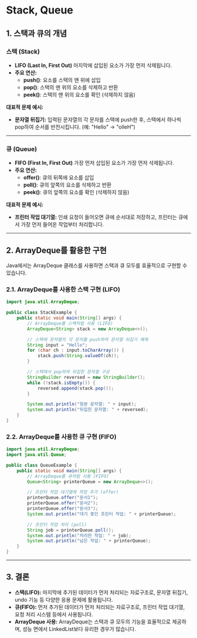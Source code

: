 # Stack, Queue

## 1. 스택과 큐의 개념

### 스택 (Stack)

- **LIFO (Last In, First Out)**
  마지막에 삽입된 요소가 가장 먼저 삭제됩니다.
- **주요 연산:**
  - **push()**: 요소를 스택의 맨 위에 삽입
  - **pop()**: 스택의 맨 위의 요소를 삭제하고 반환
  - **peek()**: 스택의 맨 위의 요소를 확인 (삭제하지 않음)

**대표적 문제 예시:**

- **문자열 뒤집기:**
  입력된 문자열의 각 문자를 스택에 push한 후, 스택에서 하나씩 pop하여 순서를 반전시킵니다.
  (예: "Hello" → "olleH")

---

### 큐 (Queue)

- **FIFO (First In, First Out)**
  가장 먼저 삽입된 요소가 가장 먼저 삭제됩니다.
- **주요 연산:**
  - **offer()**: 큐의 뒤쪽에 요소를 삽입
  - **poll()**: 큐의 앞쪽의 요소를 삭제하고 반환
  - **peek()**: 큐의 앞쪽의 요소를 확인 (삭제하지 않음)

**대표적 문제 예시:**

- **프린터 작업 대기열:**
  인쇄 요청이 들어오면 큐에 순서대로 저장하고, 프린터는 큐에서 가장 먼저 들어온 작업부터 처리합니다.

---

## 2. ArrayDeque를 활용한 구현

Java에서는 ArrayDeque 클래스를 사용하면 스택과 큐 모두를 효율적으로 구현할 수 있습니다.

### 2.1. ArrayDeque를 사용한 스택 구현 (LIFO)

```java
import java.util.ArrayDeque;

public class StackExample {
    public static void main(String[] args) {
        // ArrayDeque를 스택처럼 사용 (LIFO)
        ArrayDeque<String> stack = new ArrayDeque<>();

        // 스택에 문자열의 각 문자를 push하여 문자열 뒤집기 예제
        String input = "Hello";
        for (char ch : input.toCharArray()) {
            stack.push(String.valueOf(ch));
        }

        // 스택에서 pop하여 뒤집힌 문자열 구성
        StringBuilder reversed = new StringBuilder();
        while (!stack.isEmpty()) {
            reversed.append(stack.pop());
        }

        System.out.println("원본 문자열: " + input);
        System.out.println("뒤집힌 문자열: " + reversed);
    }
}
```

### 2.2. ArrayDeque를 사용한 큐 구현 (FIFO)

```java
import java.util.ArrayDeque;
import java.util.Queue;

public class QueueExample {
    public static void main(String[] args) {
        // ArrayDeque를 큐처럼 사용 (FIFO)
        Queue<String> printerQueue = new ArrayDeque<>();

        // 프린터 작업 대기열에 작업 추가 (offer)
        printerQueue.offer("문서1");
        printerQueue.offer("문서2");
        printerQueue.offer("문서3");
        System.out.println("대기 중인 프린터 작업: " + printerQueue);

        // 프린터 작업 처리 (poll)
        String job = printerQueue.poll();
        System.out.println("처리한 작업: " + job);
        System.out.println("남은 작업: " + printerQueue);
    }
}
```

---

## 3. 결론

- **스택(LIFO):**
  마지막에 추가된 데이터가 먼저 처리되는 자료구조로, 문자열 뒤집기, undo 기능 등 다양한 응용 문제에 활용됩니다.
- **큐(FIFO):**
  먼저 추가된 데이터가 먼저 처리되는 자료구조로, 프린터 작업 대기열, 요청 처리 시스템 등에서 사용됩니다.
- **ArrayDeque 사용:**
  ArrayDeque는 스택과 큐 모두의 기능을 효율적으로 제공하며, 성능 면에서 LinkedList보다 유리한 경우가 많습니다.
